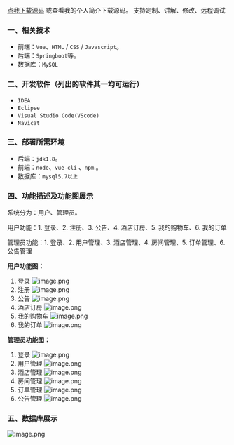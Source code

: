 [点我下载源码](https://www.oneprosol.com/detail/62666e815a6e41c3a6bb26ce11b92c3a) 
或查看我的个人简介下载源码。
支持定制、讲解、修改、远程调试

### 一、相关技术

- 前端：`Vue`、`HTML` / `CSS` / `Javascript`。
- 后端：`Springboot`等。
- 数据库：`MySQL`

### 二、开发软件（列出的软件其一均可运行）

- `IDEA`
- `Eclipse`
- `Visual Studio Code(VScode)`
- `Navicat`

### 三、部署所需环境

- 后端：`jdk1.8`。
- 前端：`node`、`vue-cli` 、`npm`  。
- 数据库：`mysql5.7以上`

### 四、功能描述及功能图展示

系统分为：用户、管理员。

用户功能：1. 登录、2. 注册、3. 公告、4. 酒店订房、5. 我的购物车、6. 我的订单

管理员功能：1. 登录、2. 用户管理、3. 酒店管理、4. 房间管理、5. 订单管理、6. 公告管理

**用户功能图：**

1. 登录
   ![image.png](https://pic.picprosol.com/user_upload/1ca4a16527164fbdbe5588f4023765f3/2024-12-06%2018:49:58_image.png)
2. 注册
   ![image.png](https://pic.picprosol.com/user_upload/1ca4a16527164fbdbe5588f4023765f3/2024-12-06%2018:50:02_image.png)
3. 公告
   ![image.png](https://pic.picprosol.com/user_upload/1ca4a16527164fbdbe5588f4023765f3/2024-12-06%2018:50:12_image.png)
4. 酒店订房
   ![image.png](https://pic.picprosol.com/user_upload/1ca4a16527164fbdbe5588f4023765f3/2024-12-06%2018:50:20_image.png)
5. 我的购物车
   ![image.png](https://pic.picprosol.com/user_upload/1ca4a16527164fbdbe5588f4023765f3/2024-12-06%2018:50:25_image.png)
6. 我的订单
   ![image.png](https://pic.picprosol.com/user_upload/1ca4a16527164fbdbe5588f4023765f3/2024-12-06%2018:50:32_image.png)

**管理员功能图：**

1. 登录
   ![image.png](https://pic.picprosol.com/user_upload/1ca4a16527164fbdbe5588f4023765f3/2024-12-06%2018:49:58_image.png)
2. 用户管理
   ![image.png](https://pic.picprosol.com/user_upload/1ca4a16527164fbdbe5588f4023765f3/2024-12-06%2018:50:41_image.png)
3. 酒店管理
   ![image.png](https://pic.picprosol.com/user_upload/1ca4a16527164fbdbe5588f4023765f3/2024-12-06%2018:50:46_image.png)
4. 房间管理
   ![image.png](https://pic.picprosol.com/user_upload/1ca4a16527164fbdbe5588f4023765f3/2024-12-06%2018:50:52_image.png)
5. 订单管理
   ![image.png](https://pic.picprosol.com/user_upload/1ca4a16527164fbdbe5588f4023765f3/2024-12-06%2018:50:57_image.png)
6. 公告管理
   ![image.png](https://pic.picprosol.com/user_upload/1ca4a16527164fbdbe5588f4023765f3/2024-12-06%2018:51:01_image.png)


### 五、数据库展示

![image.png](https://pic.picprosol.com/user_upload/1ca4a16527164fbdbe5588f4023765f3/2024-12-06%2018:51:24_image.png)
